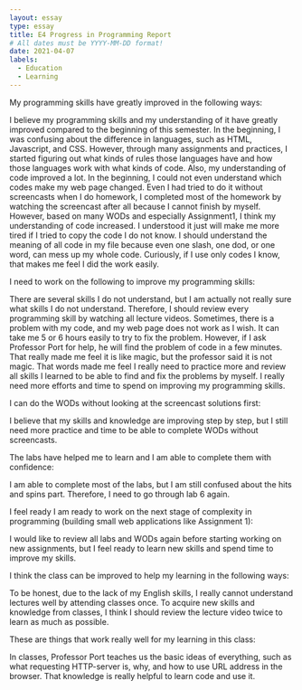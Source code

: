 ```yaml
---
layout: essay
type: essay
title: E4 Progress in Programming Report
# All dates must be YYYY-MM-DD format!
date: 2021-04-07
labels:
  - Education
  - Learning
--- 
```

  My programming skills have greatly improved in the following ways:

  I believe my programming skills and my understanding of it have greatly improved compared to the beginning of this semester. 
  In the beginning, I was confusing about the difference in languages, such as HTML, Javascript, and CSS. However, through many assignments and practices, I started figuring out what kinds of rules those languages have and how those languages work with what kinds of code.
  Also, my understanding of code improved a lot. In the beginning, I could not even understand which codes make my web page changed. Even I had tried to do it without screencasts when I do homework, I completed most of the homework by watching the screencast after all because I cannot finish by myself. However, based on many WODs and especially Assignment1, I think my understanding of code increased. 
  I understood it just will make me more tired if I tried to copy the code I do not know. I should understand the meaning of all code in my file because even one slash, one dod, or one word, can mess up my whole code. Curiously, if I use only codes I know, that makes me feel I did the work easily.

  I need to work on the following to improve my programming skills:

  There are several skills I do not understand, but I am actually not really sure what skills I do not understand. Therefore, I should review every programming skill by watching all lecture videos.
  Sometimes, there is a problem with my code, and my web page does not work as I wish. It can take me 5 or 6 hours easily to try to fix the problem. However, if I ask Professor Port for help, he will find the problem of code in a few minutes. That really made me feel it is like magic, but the professor said it is not magic. That words made me feel I really need to practice more and review all skills I learned to be able to find and fix the problems by myself. I really need more efforts and time to spend on improving my programming skills. 

  I can do the WODs without looking at the screencast solutions first:

  I believe that my skills and knowledge are improving step by step, but I still need more practice and time to be able to complete WODs without screencasts.

  The labs have helped me to learn and I am able to complete them with confidence:

  I am able to complete most of the labs, but I am still confused about the hits and spins part. Therefore, I need to go through lab 6 again. 

  I feel ready I am ready to work on the next stage of complexity in programming (building small web applications like Assignment 1):

  I would like to review all labs and WODs again before starting working on new assignments, but I feel ready to learn new skills and spend time to improve my skills. 

  I think the class can be improved to help my learning in the following ways:

  To be honest, due to the lack of my English skills, I really cannot understand lectures well by attending classes once. To acquire new skills and knowledge from classes, I think I should review the lecture video twice to learn as much as possible. 

  These are things that work really well for my learning in this class:

  In classes, Professor Port teaches us the basic ideas of everything, such as what requesting HTTP-server is, why, and how to use URL address in the browser. That knowledge is really helpful to learn code and use it. 
